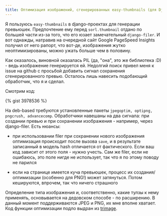 ```yaml
---
title: Оптимизация изображений, сгенерированных easy-thumbnails (для Django)
---
```


Я  пользуюсь  `easy-thumbnails`  в  django-проектах  для  генерации  превьюшек.
Предпочтение ему перед `sorl.thumbnail` отдано по большей части из-за того, что
его юзает  замечательный `django-filer`. И  вот однажды, натравив  на очередной
сайт Google PageSpeed Insights получил  от него рапорт, что вот-де, изображения
жутко неоптимизированы, можно ужать больше чем в половину.

Как оказалось, виновной оказалась PIL (да,  "она", это же библиотека :D) - ведь
изображение генерируется  ей. Недолгий поиск  привел меня  к issue на  github с
просьбой  добавить сигнал  сохранения  сгенерированного  превью. Осталось  лишь
навесить подобающий обработчик, что я и сделал.

Смотрим код:

{% gist 3978536 %}

На  deb-based требуются  установленные  пакеты  `jpegoptim, optipng,  pngcrush,
advancecomp`. Обработчики  навешаны на два  сигнала: при создании превью  и при
сохранении изображения - например, через django-filer. Есть нюансы:

-  при  использовании  filer  при  сохранении  нового  изображения  оптимизация
происходит  после  вызова `save`,  и  в  результате  записанный в  модель  hash
отличается от фактического. Если ваш код  зависит от этого поля - нужно учесть.
Сам же  filer, если не  ошибаюсь, это  поле нигде не  использует, так что  я по
этому поводу не парился

-  если на  странице имеется  куча превьюшек,  процесс их  создания/оптимизации
(особенно для PNG!) может затянуться. Потом кешируются, впрочем, так что ничего
страшного

Определение типа изображения  и, соответственно, какие тулзы  к нему применять,
основывается  на   дедовском  способе   -  по   расширению.  В   данный  момент
поддерживаются JPEG и PNG, их мне вполне хватает. Код функции оптимизации подло
выдран из [trimage][].



[trimage]: http://trimage.org/
